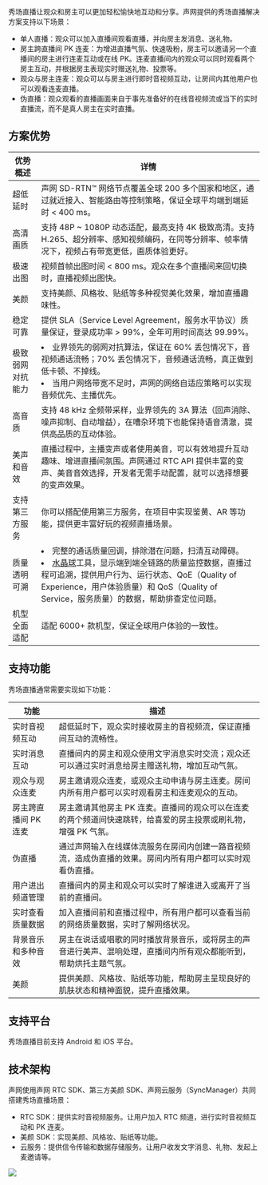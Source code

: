 秀场直播让观众和房主可以更加轻松愉快地互动和分享。声网提供的秀场直播解决方案支持以下场景：

- 单人直播：观众可以加入直播间观看直播，并向房主发消息、送礼物。
- 房主跨直播间 PK 连麦：为增进直播气氛、快速吸粉，房主可以邀请另一个直播间的房主进行连麦互动或在线 PK。连麦直播间内的观众可以同时观看两个房主互动，并根据房主表现实时赠送礼物、投票等。
- 观众与房主连麦：观众可以与房主进行即时音视频互动，让房间内其他用户也可以观看连麦直播。
- 伪直播：观众观看的直播画面来自于事先准备好的在线音视频流或当下的实时直播流，而不是真人房主在实时直播。

## 方案优势

|  优势概述     |  详情          |
|--------------|---------------|
|超低延时      | 声网 SD-RTN™ 网络节点覆盖全球 200 多个国家和地区，通过就近接入、智能路由等控制策略，保证全球平均端到端延时 < 400 ms。           |
| 高清画质      | 支持 48P ~ 1080P 动态适配，最高支持 4K 极致高清。支持 H.265、超分辨率、感知视频编码，在同等分辨率、帧率情况下，视频占有带宽更低，画质体验更好。           |
| 极速出图      | 视频首帧出图时间 < 800 ms。观众在多个直播间来回切换时，直播视频出图快。           |
| 美颜      |  支持美颜、风格妆、贴纸等多种视觉美化效果，增加直播趣味性。          |
| 稳定可靠      | 提供 SLA（Service Level Agreement，服务水平协议）质量保证，登录成功率 > 99%，全年可用时间高达 99.99%。           |
| 极致弱网对抗能力      | <li>业界领先的弱网对抗算法，保证在 60% 丢包情况下，音视频通话流畅；70% 丢包情况下，音频通话流畅，真正做到低卡顿、不掉线。<li>当用户网络带宽不足时，声网的网络自适应策略可以实现音频优先、主播优先。           |
| 高音质      |  支持 48 kHz 全频带采样，业界领先的 3A 算法（回声消除、噪声抑制、自动增益），在嘈杂环境下也能保持语音清澈，提供高品质的互动体验。          |
| 美声和音效      | 直播过程中，主播变声或者使用美音，可以有效地提升互动趣味、增进直播间氛围。声网通过 RTC API 提供丰富的变声、美音音效选择，开发者无需手动配置，就可以选择想要的变声效果。           |
| 支持第三方服务      | 你可以搭配使用第三方服务，在项目中实现鉴黄、AR 等功能，提供更丰富好玩的视频直播场景。           |
| 质量透明可溯      | <li>完整的通话质量回调，排除潜在问题，扫清互动障碍。<li>[水晶球](https://console.agora.io/analytics/call/search)工具，显示端到端全链路的质量监控数据，直播过程可追溯，提供用户行为、运行状态、QoE（Quality of Experience，用户体验质量）和 QoS（Quality of Service，服务质量）的数据，帮助排查定位问题。           |
|  机型全面适配     | 适配 6000+ 款机型，保证全球用户体验的一致性。           |



## 支持功能

秀场直播通常需要实现如下功能：

|功能	|描述|
|-------|----|
|实时音视频互动	|超低延时下，观众实时接收房主的音视频流，保证直播间互动的流畅性。|
|实时消息互动 |直播间内的房主和观众使用文字消息实时交流；观众还可以通过实时消息给房主赠送礼物，增加互动气氛。|
| 观众与观众连麦         | 房主邀请观众连麦，或观众主动申请与房主连麦。房间内所有用户都可以实时观看房主和连麦观众的互动。 |
| 房主跨直播间 PK 连麦	| 房主邀请其他房主 PK 连麦。直播间的观众可以在连麦的两个频道间快速跳转，给喜爱的房主投票或刷礼物，增强 PK 气氛。|
|伪直播|通过声网输入在线媒体流服务在房间内创建一路音视频流，造成伪直播的效果。房间内所有用户都可以实时观看伪直播。 |
|用户进出频道管理 |直播间内的房主和观众可以实时了解谁进入或离开了当前的直播间。|
|实时查看质量数据 |加入直播间前和直播过程中，所有用户都可以查看当前的网络质量数据，实时了解网络状况。|
|背景音乐和多种音效 |房主在说话或唱歌的同时播放背景音乐，或将房主的声音进行美声、混响处理，直播间内所有观众都能听到，帮助烘托主题气氛。|
|美颜 |提供美颜、风格妆、贴纸等功能，帮助房主呈现良好的肌肤状态和精神面貌，提升直播效果。|


## 支持平台

秀场直播目前支持 Android 和 iOS 平台。

## 技术架构

声网使用声网 RTC SDK、第三方美颜 SDK、声网云服务（SyncManager）共同搭建秀场直播场景：

- RTC SDK：提供实时音视频服务。让用户加入 RTC 频道，进行实时音视频互动和 PK 连麦。
- 美颜 SDK：实现美颜、风格妆、贴纸等功能。
- 云服务：提供信令传输和数据存储服务。让用户收发文字消息、礼物、发起上麦邀请等。

![](https://web-cdn.agora.io/docs-files/1686045017146)
